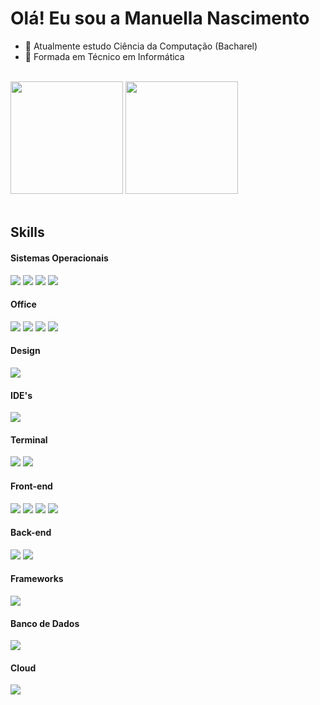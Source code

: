 # Olá! Eu sou a Manuella Nascimento

- 🌱 Atualmente estudo Ciência da Computação (Bacharel)
- 🌱 Formada em Técnico em Informática

</br>

<div>
  <img height="180em" src="https://github-readme-stats.vercel.app/api?username=manunasci&show_icons=true&theme=omni&include_all_commits=true&count_private=true"/>
  <img height="180em" src="https://github-readme-stats.vercel.app/api/top-langs/?username=manunasci&layout=compact&langs_count=16&theme=omni"/>
</div>

</br>

<div>
  <h2>Skills</h2>
</div>

<div>
  <h4>Sistemas Operacionais</h4>
  <img src="https://img.shields.io/badge/Windows-0078D6?style=for-the-badge&logo=windows&logoColor=white"/>
  <img src="https://img.shields.io/badge/Linux-FCC624?style=for-the-badge&logo=linux&logoColor=black"/>
  <img src="https://img.shields.io/badge/Android-3DDC84?style=for-the-badge&logo=android&logoColor=white"/>
  <img src="https://img.shields.io/badge/chrome%20os-3d89fc?style=for-the-badge&logo=google%20chrome&logoColor=white"/>
</div>

<div>
  <h4>Office</h4>
  <img src="https://img.shields.io/badge/Microsoft_Word-2B579A?style=for-the-badge&logo=microsoft-word&logoColor=white"/>
  <img src="https://img.shields.io/badge/Microsoft_Excel-217346?style=for-the-badge&logo=microsoft-excel&logoColor=white"/>
  <img src="https://img.shields.io/badge/Microsoft_PowerPoint-B7472A?style=for-the-badge&logo=microsoft-powerpoint&logoColor=white"/>
  <img src="https://img.shields.io/badge/Trello-0052CC?style=for-the-badge&logo=trello&logoColor=white"/>
</div>

<div>
  <h4>Design</h4>
  <img src="https://img.shields.io/badge/Figma-F24E1E?style=for-the-badge&logo=figma&logoColor=white"/>
</div>

<div>
  <h4>IDE's</h4>
  <img src="https://img.shields.io/badge/VSCode-0078D4?style=for-the-badge&logo=visual%20studio%20code&logoColor=white"/>
</div>

<div>
  <h4>Terminal</h4>
  <img src="https://img.shields.io/badge/GIT-E44C30?style=for-the-badge&logo=git&logoColor=white"/>
  <img src="https://img.shields.io/badge/windows%20terminal-4D4D4D?style=for-the-badge&logo=windows%20terminal&logoColor=white"/>
</div>

<div>
  <h4>Front-end</h4>
  <img src="https://img.shields.io/badge/HTML5-E34F26?style=for-the-badge&logo=html5&logoColor=white"/>
  <img src="https://img.shields.io/badge/CSS3-1572B6?style=for-the-badge&logo=css3&logoColor=white"/>
  <img src="https://img.shields.io/badge/JavaScript-F7DF1E?style=for-the-badge&logo=JavaScript&logoColor=black"/>
  <img src="https://img.shields.io/badge/C%23-239120?style=for-the-badge&logo=c-sharp&logoColor=white"/>
</div>

<div>
  <h4>Back-end</h4>
  <img src="https://img.shields.io/badge/C%23-239120?style=for-the-badge&logo=c-sharp&logoColor=white"/>
  <img src="https://img.shields.io/badge/C-00599C?style=for-the-badge&logo=c&logoColor=white"/>
</div>

<div>
  <h4>Frameworks</h4>
  <img src="https://img.shields.io/badge/.NET-512BD4?style=for-the-badge&logo=dotnet&logoColor=white"/>
</div>

<div>
  <h4>Banco de Dados</h4>
  <img src="https://img.shields.io/badge/MySQL-005C84?style=for-the-badge&logo=mysql&logoColor=white"/>
</div>

<div>
  <h4>Cloud</h4>
  <img src="https://img.shields.io/badge/microsoft%20azure-0089D6?style=for-the-badge&logo=microsoft-azure&logoColor=white"/>
</div>
